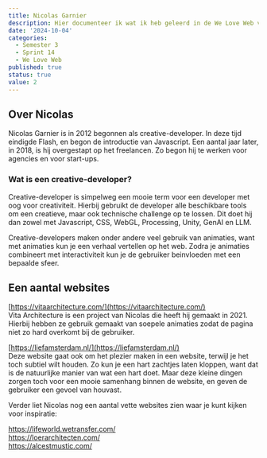 ```yaml
---
title: Nicolas Garnier
description: Hier documenteer ik wat ik heb geleerd in de We Love Web van Nicolas Garnier.
date: '2024-10-04'
categories:
  - Semester 3
  - Sprint 14
  - We Love Web
published: true
status: true
value: 2
---
```


## Over Nicolas
Nicolas Garnier is in 2012 begonnen als creative-developer. In deze tijd eindigde Flash, en begon de introductie van Javascript. Een aantal jaar later, in 2018, is hij overgestapt op het freelancen. Zo begon hij te werken voor agencies en voor start-ups.

### Wat is een creative-developer?
Creative-developer is simpelweg een mooie term voor een developer met oog voor creativiteit. Hierbij gebruikt de developer alle beschikbare tools om een creatieve, maar ook technische challenge op te lossen. Dit doet hij dan zowel met Javascript, CSS, WebGL, Processing, Unity, GenAI en LLM. 

Creative-developers maken onder andere veel gebruik van animaties, want met animaties kun je een verhaal vertellen op het web. Zodra je animaties combineert met interactiviteit kun je de gebruiker beinvloeden met een bepaalde sfeer.

## Een aantal websites
[https://vitaarchitecture.com/](https://vitaarchitecture.com/) <br>
Vita Architecture is een project van Nicolas die heeft hij gemaakt in 2021. Hierbij hebben ze gebruik gemaakt van soepele animaties zodat
de pagina niet zo hard overkomt bij de gebruiker.

[https://liefamsterdam.nl/](https://liefamsterdam.nl/) <br>
Deze website gaat ook om het plezier maken in een website, terwijl je het toch subtiel wilt houden. Zo kun je
een hart zachtjes laten kloppen, want dat is de natuurlijke manier van wat een hart doet. Maar deze kleine 
dingen zorgen toch voor een mooie samenhang binnen de website, en geven de gebruiker een gevoel van houvast.

Verder liet Nicolas nog een aantal vette websites zien waar je kunt kijken voor inspiratie:

https://lifeworld.wetransfer.com/ <br>
https://loerarchitecten.com/ <br>
https://alcestmustic.com/ 